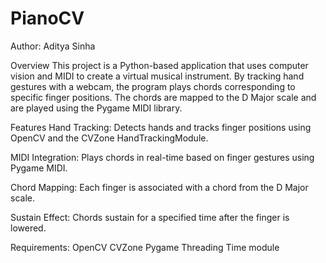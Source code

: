 # PianoCV
Author: Aditya Sinha

Overview
This project is a Python-based application that uses computer vision and MIDI to create a virtual musical instrument. By tracking hand gestures with a webcam, the program plays chords corresponding to specific finger positions. The chords are mapped to the D Major scale and are played using the Pygame MIDI library.

Features
Hand Tracking: Detects hands and tracks finger positions using OpenCV and the CVZone HandTrackingModule.

MIDI Integration: Plays chords in real-time based on finger gestures using Pygame MIDI.

Chord Mapping: Each finger is associated with a chord from the D Major scale.

Sustain Effect: Chords sustain for a specified time after the finger is lowered.


Requirements:
OpenCV
CVZone
Pygame
Threading
Time module



 
